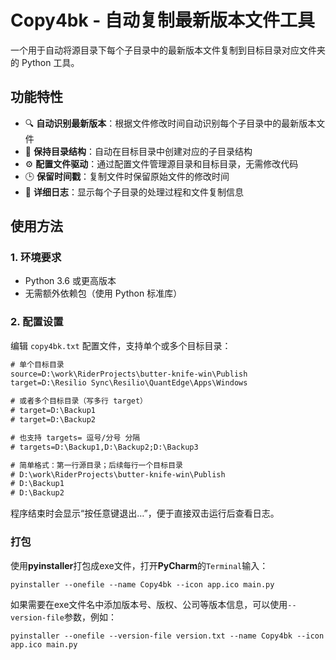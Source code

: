# Copy4bk - 自动复制最新版本文件工具

一个用于自动将源目录下每个子目录中的最新版本文件复制到目标目录对应文件夹的 Python 工具。

## 功能特性

- 🔍 **自动识别最新版本**：根据文件修改时间自动识别每个子目录中的最新版本文件
- 📁 **保持目录结构**：自动在目标目录中创建对应的子目录结构
- ⚙️ **配置文件驱动**：通过配置文件管理源目录和目标目录，无需修改代码
- 🕒 **保留时间戳**：复制文件时保留原始文件的修改时间
- 📝 **详细日志**：显示每个子目录的处理过程和文件复制信息

## 使用方法

### 1. 环境要求

- Python 3.6 或更高版本
- 无需额外依赖包（使用 Python 标准库）

### 2. 配置设置

编辑 `copy4bk.txt` 配置文件，支持单个或多个目标目录：

```txt
# 单个目标目录
source=D:\work\RiderProjects\butter-knife-win\Publish
target=D:\Resilio Sync\Resilio\QuantEdge\Apps\Windows

# 或者多个目标目录（写多行 target）
# target=D:\Backup1
# target=D:\Backup2

# 也支持 targets= 逗号/分号 分隔
# targets=D:\Backup1,D:\Backup2;D:\Backup3

# 简单格式：第一行源目录；后续每行一个目标目录
# D:\work\RiderProjects\butter-knife-win\Publish
# D:\Backup1
# D:\Backup2
```

程序结束时会显示“按任意键退出…”，便于直接双击运行后查看日志。

### 打包

使用**pyinstaller**打包成exe文件，打开**PyCharm**的`Terminal`输入：

```shell
pyinstaller --onefile --name Copy4bk --icon app.ico main.py
```

如果需要在exe文件名中添加版本号、版权、公司等版本信息，可以使用`--version-file`参数，例如：

```shell
pyinstaller --onefile --version-file version.txt --name Copy4bk --icon app.ico main.py
```
